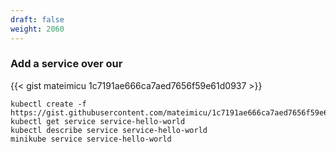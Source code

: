 ```yaml
---
draft: false
weight: 2060
---
```

### Add a service over our 

{{< gist mateimicu 1c7191ae666ca7aed7656f59e61d0937 >}}
```
kubectl create -f https://gist.githubusercontent.com/mateimicu/1c7191ae666ca7aed7656f59e61d0937/raw/bfc14eab460bfd450150a6e2a4826016b1a7aff5/02_service.yml
kubectl get service service-hello-world
kubectl describe service service-hello-world
minikube service service-hello-world
```
